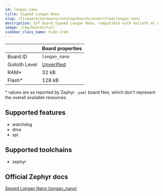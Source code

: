 ```yaml
---
id: longan_nano
title: Sipeed Longan Nano
slug: /firmware/hardware/catalog/boards/unverified/longan_nano
description: IoT board Sipeed Longan Nano, compatible with Golioth at unverified level.
image: /img/boards/null
sidebar_class_name: hide-item
---
```


[//]: # (This is an auto-generated file, do not edit! Changes to it will be lost upon re-generation)



|                | Board properties     |
| -------------  | -------------------- |
| Board ID       | `longan_nano` |
| Golioth Level  | [Unverified](/firmware/hardware#unverified-boards) |
| RAM*           | 32 kB |
| Flash*         | 128 kB |

\* values are as reported by Zephyr `.yaml` board files, which don't represent the overall available resources



## Supported features

* watchdog
* dma
* spi

## Supported toolchains

* zephyr

## Official Zephyr docs

[Sipeed Longan Nano (longan_nano)](https://docs.zephyrproject.org/latest/boards/sipeed/longan_nano/doc/index.html)
